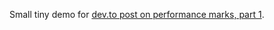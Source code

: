Small tiny demo for [dev.to post on performance marks, part 1](https://dev.to/hom3chuk/performance-marks-the-missing-manual-part-1-b6).
